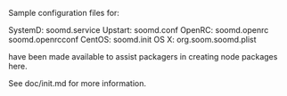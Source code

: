 Sample configuration files for:

SystemD: soomd.service
Upstart: soomd.conf
OpenRC:  soomd.openrc
         soomd.openrcconf
CentOS:  soomd.init
OS X:    org.soom.soomd.plist

have been made available to assist packagers in creating node packages here.

See doc/init.md for more information.
